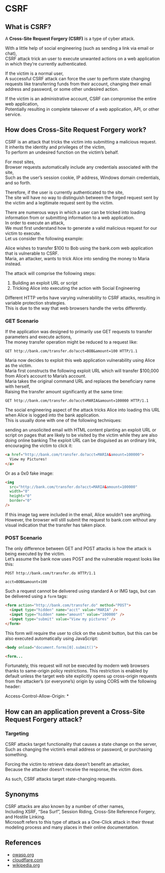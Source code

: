 # CSRF

## What is CSRF?

A **Cross-Site Request Forgery (CSRF)** is a type of cyber attack.

With a little help of social engineering (such as sending a link via email or chat),  
CSRF attack trick an user to execute unwanted actions on a web application in which they’re currently authenticated.

If the victim is a normal user,  
A successful CSRF attack can force the user to perform state changing requests like transferring funds from their account, changing their email address and password, or some other undesired action.

If the victim is an administrative account, CSRF can compromise the entire web application,  
Potentially resulting in complete takeover of a web application, API, or other service.

## How does Cross-Site Request Forgery work?

CSRF is an attack that tricks the victim into submitting a malicious request.  
It inherits the identity and privileges of the victim,  
To perform an undesired function on the victim’s behalf.

For most sites,  
Browser requests automatically include any credentials associated with the site,  
Such as the user’s session cookie, IP address, Windows domain credentials, and so forth.

Therefore, if the user is currently authenticated to the site,  
The site will have no way to distinguish between the forged request sent by the victim and a legitimate request sent by the victim.

There are numerous ways in which a user can be tricked into loading information from or submitting information to a web application.  
In order to execute an attack,  
We must first understand how to generate a valid malicious request for our victim to execute.  
Let us consider the following example:

Alice wishes to transfer $100 to Bob using the bank.com web application that is vulnerable to CSRF.  
Maria, an attacker, wants to trick Alice into sending the money to Maria instead.

The attack will comprise the following steps:

1. Building an exploit URL or script
1. Tricking Alice into executing the action with Social Engineering

Different HTTP verbs have varying vulnerability to CSRF attacks, resulting in variable protection strategies.  
This is due to the way that web browsers handle the verbs differently.

### GET Scenario

If the application was designed to primarily use GET requests to transfer parameters and execute actions,  
The money transfer operation might be reduced to a request like:

```text
GET http://bank.com/transfer.do?acct=BOB&amount=100 HTTP/1.1
```

Maria now decides to exploit this web application vulnerability using Alice as the victim.  
Maria first constructs the following exploit URL which will transfer $100,000 from Alice’s account to Maria’s account.  
Maria takes the original command URL and replaces the beneficiary name with herself,  
Raising the transfer amount significantly at the same time:

```text
GET http://bank.com/transfer.do?acct=MARIA&amount=100000 HTTP/1.1
```

The social engineering aspect of the attack tricks Alice into loading this URL when Alice is logged into the bank application.  
This is usually done with one of the following techniques:

sending an unsolicited email with HTML content planting an exploit URL or script on pages that are likely to be visited by the victim while they are also doing online banking
The exploit URL can be disguised as an ordinary link, encouraging the victim to click it:

```html
<a href="http://bank.com/transfer.do?acct=MARIA&amount=100000">
  View my Pictures!
</a>
```

Or as a 0x0 fake image:

```html
<img
  src="http://bank.com/transfer.do?acct=MARIA&amount=100000"
  width="0"
  height="0"
  border="0"
/>
```

If this image tag were included in the email, Alice wouldn’t see anything.  
However, the browser will still submit the request to bank.com without any visual indication that the transfer has taken place.

### POST Scenario

The only difference between GET and POST attacks is how the attack is being executed by the victim.  
Let’s assume the bank now uses POST and the vulnerable request looks like this:

```text
POST http://bank.com/transfer.do HTTP/1.1

acct=BOB&amount=100
```

Such a request cannot be delivered using standard A or IMG tags, but can be delivered using a `form` tags:

```html
<form action="http://bank.com/transfer.do" method="POST">
  <input type="hidden" name="acct" value="MARIA" />
  <input type="hidden" name="amount" value="100000" />
  <input type="submit" value="View my pictures" />
</form>
```

This form will require the user to click on the submit button, but this can be also executed automatically using JavaScript:

```html
<body onload="document.forms[0].submit()">

<form...
```

Fortunately, this request will not be executed by modern web browsers thanks to same-origin policy restrictions. This restriction is enabled by default unless the target web site explicitly opens up cross-origin requests from the attacker’s (or everyone’s) origin by using CORS with the following header:

Access-Control-Allow-Origin: \*

## How can an application prevent a Cross-Site Request Forgery attack?

### Targeting

CSRF attacks target functionality that causes a state change on the server,  
Such as changing the victim’s email address or password, or purchasing something.

Forcing the victim to retrieve data doesn’t benefit an attacker,  
Because the attacker doesn’t receive the response, the victim does.

As such, CSRF attacks target state-changing requests.

## Synonyms

CSRF attacks are also known by a number of other names,  
Including XSRF, “Sea Surf”, Session Riding, Cross-Site Reference Forgery, and Hostile Linking.  
Microsoft refers to this type of attack as a One-Click attack in their threat modeling process and many places in their online documentation.

## References

- [owasp.org](https://owasp.org/www-community/attacks/csrf)
- [cloudflare.com](https://www.cloudflare.com/learning/security/threats/cross-site-request-forgery/)
- [wikipedia.org](https://en.wikipedia.org/wiki/Cross-site_request_forgery)
